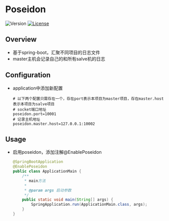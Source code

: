 # Poseidon


![Version](https://img.shields.io/badge/version-1.0.0-green.svg)
[![License](https://img.shields.io/badge/license-MIT-blue.svg)](http://opensource.org/licenses/MIT)

## Overview
- 基于spring-boot，汇聚不同项目的日志文件
- master主机会记录自己的和所有salve机的日志

## Configuration
- application中添加新配置
    ```properties
    # 以下两个配置只需存在一个，存在port表示本项目为master项目，存在master.host表示本项目为salve项目
    # socket端口地址
    poseidon.port=10001
    # 记录主机地址
    poseidon.master.host=127.0.0.1:10002
    ```
    
## Usage
- 启用poseidon，添加注解@EnablePoseidon
    ```java
    @SpringBootApplication
    @EnablePoseidon
    public class ApplicationMain {
        /**
         * main方法
         *
         * @param args 启动参数
         */
        public static void main(String[] args) {
            SpringApplication.run(ApplicationMain.class, args);
        }
    }
    ```